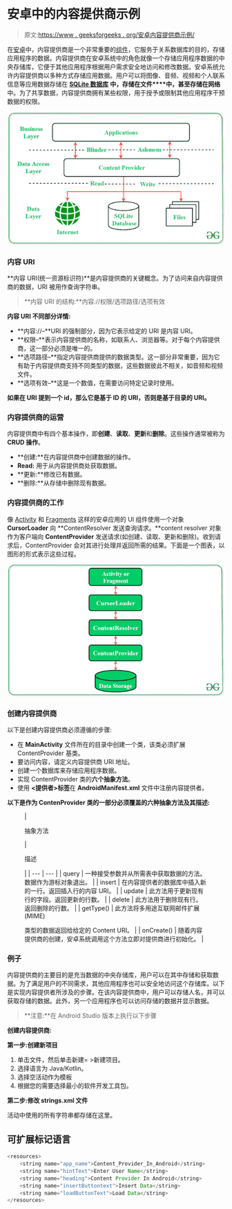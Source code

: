 # 安卓中的内容提供商示例

> 原文:[https://www . geeksforgeeks . org/安卓内容提供商示例/](https://www.geeksforgeeks.org/content-providers-in-android-with-example/)

在[安卓](https://www.geeksforgeeks.org/introduction-to-android-development/)中，内容提供商是一个非常重要的[组件](https://www.geeksforgeeks.org/components-android-application/)，它服务于关系数据库的目的，存储应用程序的数据。内容提供商在安卓系统中的角色就像一个存储应用程序数据的中央存储库，它便于其他应用程序根据用户需求安全地访问和修改数据。安卓系统允许内容提供商以多种方式存储应用数据。用户可以将图像、音频、视频和个人联系信息等应用数据存储在 [**SQLite 数据库**](https://www.geeksforgeeks.org/introduction-to-sqlite/) **中，存储在文件****中，甚至存储在网络**中。为了共享数据，内容提供商拥有某些权限，用于授予或限制其他应用程序干预数据的权限。

![Content Provider](img/1d69f70cfdbcc2af80ffcd25ed3e3d22.png)

### **内容 URI**

**内容 URI(统一资源标识符)**是内容提供商的关键概念。为了访问来自内容提供商的数据，URI 被用作查询字符串。

> **内容 URI 的结构:**内容://权限/选项路径/选项有效

**内容 URI 不同部分详情:**

*   **内容://–**URI 的强制部分，因为它表示给定的 URI 是内容 URI。
*   **权限–**表示内容提供商的名称，如联系人、浏览器等。对于每个内容提供商，这一部分必须是唯一的。
*   **选项路径–**指定内容提供商提供的数据类型。这一部分非常重要，因为它有助于内容提供商支持不同类型的数据，这些数据彼此不相关，如音频和视频文件。
*   **选项有效–**这是一个数值，在需要访问特定记录时使用。

**如果在 URI 提到一个 id，那么它是基于 ID 的 URI，否则是基于目录的 URI。**

### **内容提供商的运营**

内容提供商中有四个基本操作，即**创建**、**读取**、**更新**和**删除**。这些操作通常被称为 **CRUD 操作**。

*   **创建:**在内容提供商中创建数据的操作。
*   **Read:** 用于从内容提供商处获取数据。
*   **更新:**修改已有数据。
*   **删除:**从存储中删除现有数据。

### **内容提供商的工作**

像 [Activity](https://www.geeksforgeeks.org/activity-lifecycle-in-android-with-demo-app/) 和 [Fragments](https://www.geeksforgeeks.org/introduction-fragments-android/) 这样的安卓应用的 UI 组件使用一个对象 **CursorLoader** 向 **ContentResolver 发送查询请求。**content resolver 对象作为客户端向 **ContentProvider** 发送请求(如创建、读取、更新和删除)。收到请求后，ContentProvider 会对其进行处理并返回所需的结果。下面是一个图表，以图形的形式表示这些过程。

![Working of content provider](img/280da580f9d41817c14ab66c3b07ef68.png)

### **创建内容提供商**

以下是创建内容提供商必须遵循的步骤:

*   在 **MainActivity** 文件所在的目录中创建一个类，该类必须扩展 ContentProvider 基类。
*   要访问内容，请定义内容提供商 URI 地址。
*   创建一个数据库来存储应用程序数据。
*   实现 ContentProvider 类的**六个抽象方法**。
*   使用 **<提供者>标签**在 **AndroidManifest.xml** 文件中注册内容提供者。

**以下是作为 ContenProvider 类的一部分必须覆盖的六种抽象方法及其描述:**

<figure class="table">

| 

抽象方法

 | 

描述

 |
| --- | --- |
| query | 一种接受参数并从所需表中获取数据的方法。数据作为游标对象退出。 |
| insert | 在内容提供者的数据库中插入新的一行。返回插入行的内容 URI。 |
| update | 此方法用于更新现有行的字段。返回更新的行数。 |
| delete | 此方法用于删除现有行。返回删除的行数。 |
| getType() | 此方法将多用途互联网邮件扩展(MIME)

类型的数据返回给给定的 Content URI。 |
| onCreate() | 随着内容提供商的创建，安卓系统调用这个方法立即对提供商进行初始化。 |

</figure>

### 例子

内容提供商的主要目的是充当数据的中央存储库，用户可以在其中存储和获取数据。为了满足用户的不同需求，其他应用程序也可以安全地访问这个存储库。以下是实现内容提供者所涉及的步骤。在该内容提供商中，用户可以存储人名，并可以获取存储的数据。此外，另一个应用程序也可以访问存储的数据并显示数据。

> **注意:**在 Android Studio 版本上执行以下步骤

**创建内容提供商:**

**第一步:创建新项目**

1.  单击文件，然后单击新建= >新建项目。
2.  选择语言为 Java/Kotlin。
3.  选择空活动作为模板
4.  根据您的需要选择最小的软件开发工具包。

**第二步:修改 strings.xml 文件**

活动中使用的所有字符串都存储在这里。

## 可扩展标记语言

```java
<resources>
    <string name="app_name">Content_Provider_In_Android</string>
    <string name="hintText">Enter User Name</string>
    <string name="heading">Content Provider In Android</string>
    <string name="insertButtontext">Insert Data</string>
    <string name="loadButtonText">Load Data</string>
</resources>
```
